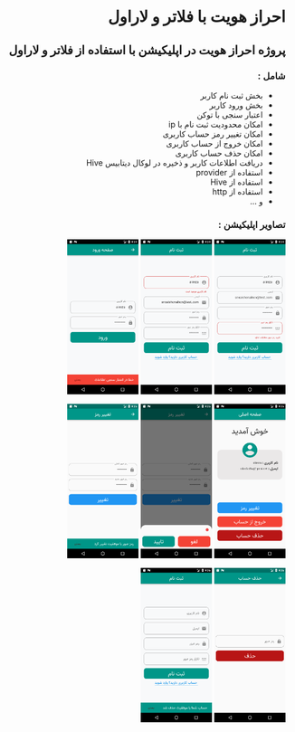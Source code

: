  <div dir="rtl">
<h1>احراز هویت با فلاتر و لاراول</h1>
  <h2>پروژه احراز هویت در اپلیکیشن با استفاده از فلاتر و لاراول</h2>
  <h3>شامل  :</h3>
  

- بخش ثبت نام کاربر
- بخش ورود کاربر
- اعتبار سنجی با توکن
- امکان محدودیت ثبت نام با ip
- امکان تغییر رمز حساب کاربری
- امکان خروج از حساب کاربری
- امکان حذف حساب کاربری
- دریافت اطلاعات کاربر و ذخیره در لوکال دیتابیس Hive
- استفاده از provider
- استفاده از Hive
- استفاده از http
- و ...
  
<h3>تصاویر اپلیکیشن  :</h3>
<p align="right">
 
 <img src="screenshots/1.png"  width="25%">
 <img src="screenshots/2.png"  width="25%">
 <img src="screenshots/3.png"  width="25%">

 </p>
 
 <p align="right">
 
 <img src="screenshots/4.png"  width="25%">
 <img src="screenshots/5.png"  width="25%">
 <img src="screenshots/6.png"  width="25%">

 </p>
 
  <p align="right">

 <img src="screenshots/7.png"  width="25%">
 <img src="screenshots/8.png"  width="25%">

 </p>
 


</div>


